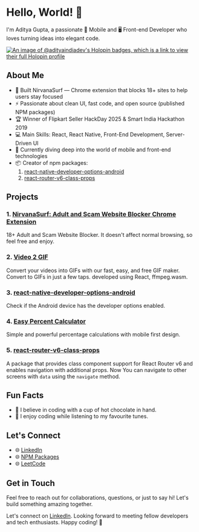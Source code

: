 # Hello, World! 👋

I'm Aditya Gupta, a passionate 📱 Mobile and 🖥️ Front-end Developer who loves turning ideas into elegant code.

[![An image of @adityaindiadev's Holopin badges, which is a link to view their full Holopin profile](https://holopin.me/adityaindiadev)](https://holopin.io/@adityaindiadev)

## About Me

- 🧘 Built NirvanaSurf — Chrome extension that blocks 18+ sites to help users stay focused
- ⚡️ Passionate about clean UI, fast code, and open source (published NPM packages)
- 🏆 Winner of Flipkart Seller HackDay 2025 & Smart India Hackathon 2019
- 💻 Main Skills: React, React Native, Front-End Development, Server-Driven UI
- 🚀 Currently diving deep into the world of mobile and front-end technologies
- 📦 Creator of npm packages: 
  1. [react-native-developer-options-android](https://www.npmjs.com/package/@adityaindiadev/react-native-developer-options-android)
  2. [react-router-v6-class-props](https://www.npmjs.com/package/react-router-v6-class-props)

## Projects

### 1. [NirvanaSurf: Adult and Scam Website Blocker Chrome Extension](https://chromewebstore.google.com/detail/nirvanasurf-adult-and-sca/famgpnmgdogcnmpkmibjehbfblochdap)

18+ Adult and Scam Website Blocker. It doesn't affect normal browsing, so feel free and enjoy.

### 2. [Video 2 GIF](https://video2gif.adityadev.co.in/)

Convert your videos into GIFs with our fast, easy, and free GIF maker. Convert to GIFs in just a few taps.
developed using React, ffmpeg.wasm.

### 3. [react-native-developer-options-android](https://www.npmjs.com/package/@adityaindiadev/react-native-developer-options-android)

Check if the Android device has the developer options enabled.

### 4. [Easy Percent Calculator](https://easypercent.adityadev.co.in/)

Simple and powerful percentage calculations with mobile first design.

### 5. [react-router-v6-class-props](https://www.npmjs.com/package/react-router-v6-class-props)

A package that provides class component support for React Router v6 and enables navigation with additional props. Now You can navigate to other screens with `data` using the `navigate` method.

## Fun Facts

- 🌟 I believe in coding with a cup of hot chocolate in hand.
- 🚴 I enjoy coding while listening to my favourite tunes.

## Let's Connect

- 🌐 [LinkedIn](https://www.linkedin.com/in/aditya-gupta-india/)
- 🌐 [NPM Packages](https://www.npmjs.com/~adityaindiadev)
- 🌐 [LeetCode](https://leetcode.com/u/adityaindiadev/)

## Get in Touch

Feel free to reach out for collaborations, questions, or just to say hi! Let's build something amazing together.

<!--
📧 Email: your.email@example.com

## Call to Action -->

Let's connect on [LinkedIn](https://www.linkedin.com/in/aditya-gupta-india/). Looking forward to meeting fellow developers and tech enthusiasts. Happy coding! 🚀
